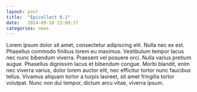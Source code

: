 ```yaml
---
layout: post
title:  "Epicollect 0.1"
date:   2014-09-18 13:09:17
categories: news
---
```


Lorem ipsum dolor sit amet, consectetur adipiscing elit. Nulla nec ex est. Phasellus commodo finibus lorem eu maximus. Vestibulum tempor lacus nec nunc bibendum viverra. Praesent vel posuere orci. Nulla varius pretium augue. Phasellus dignissim lacus et bibendum congue. Morbi blandit, enim nec viverra varius, dolor lorem auctor elit, nec efficitur tortor nunc faucibus tellus. Vivamus aliquam tortor a turpis laoreet, sit amet fringilla tortor volutpat. Nunc non dui tempor, dictum arcu vitae, viverra ipsum.